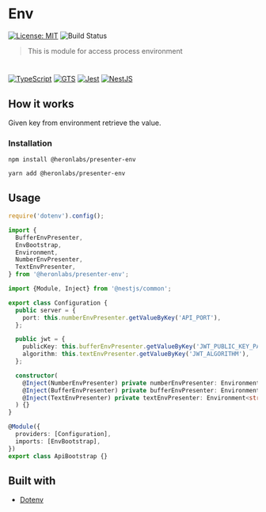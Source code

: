 # Env

[![License: MIT](https://img.shields.io/badge/License-MIT-yellow.svg)](https://opensource.org/licenses/MIT)
![Build Status](https://github.com/heronlabs/env/actions/workflows/main.yml/badge.svg?branch=main)

> This is module for access process environment

#

[![TypeScript](https://img.shields.io/badge/typescript-%23007ACC.svg?style=for-the-badge&logo=typescript&logoColor=white)](https://www.typescriptlang.org)
[![GTS](https://img.shields.io/badge/GTS-4285F4?style=for-the-badge&logo=google&logoColor=white)](https://github.com/google/gts)
[![Jest](https://img.shields.io/badge/-jest-%23C21325?style=for-the-badge&logo=jest&logoColor=white)](https://github.com/facebook/jest)
[![NestJS](https://img.shields.io/badge/nestjs-%23E0234E.svg?style=for-the-badge&logo=nestjs&logoColor=white)](https://docs.nestjs.com/)

## How it works

Given key from environment retrieve the value.

### Installation

```
npm install @heronlabs/presenter-env
```

```
yarn add @heronlabs/presenter-env
```

## Usage

```typescript
require('dotenv').config();

import {
  BufferEnvPresenter,
  EnvBootstrap,
  Environment,
  NumberEnvPresenter,
  TextEnvPresenter,
} from '@heronlabs/presenter-env';

import {Module, Inject} from '@nestjs/common';

export class Configuration {
  public server = {
    port: this.numberEnvPresenter.getValueByKey('API_PORT'),
  };

  public jwt = {
    publicKey: this.bufferEnvPresenter.getValueByKey('JWT_PUBLIC_KEY_PATH'),
    algorithm: this.textEnvPresenter.getValueByKey('JWT_ALGORITHM'),
  };

  constructor(
    @Inject(NumberEnvPresenter) private numberEnvPresenter: Environment<number>,
    @Inject(BufferEnvPresenter) private bufferEnvPresenter: Environment<Buffer>,
    @Inject(TextEnvPresenter) private textEnvPresenter: Environment<string>
  ) {}
}

@Module({
  providers: [Configuration],
  imports: [EnvBootstrap],
})
export class ApiBootstrap {}
```

## Built with

- [Dotenv](https://github.com/motdotla/dotenv)
